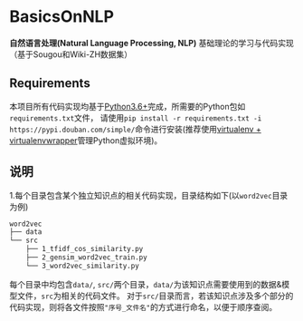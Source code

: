 # BasicsOnNLP
**自然语言处理(Natural Language Processing, NLP)** 基础理论的学习与代码实现（基于Sougou和Wiki-ZH数据集）  

## Requirements
本项目所有代码实现均基于[Python3.6+](https://www.python.org/downloads/)完成，所需要的Python包如`requirements.txt`文件，
请使用`pip install -r requirements.txt -i https://pypi.douban.com/simple/`命令进行安装(推荐使用[virtualenv + virtualenvwrapper](http://www.jianshu.com/p/44ab75fbaef2)管理Python虚拟环境)。

## 说明
1.每个目录包含某个独立知识点的相关代码实现，目录结构如下(以`word2vec`目录为例)  
```bash
word2vec
├── data
└── src
    ├── 1_tfidf_cos_similarity.py
    ├── 2_gensim_word2vec_train.py
    └── 3_word2vec_similarity.py
```
每个目录中均包含`data/`, `src/`两个目录，`data/`为该知识点需要使用到的数据&模型文件，`src`为相关的代码文件。 
对于`src/`目录而言，若该知识点涉及多个部分的代码实现，则将各文件按照`"序号_文件名"`的方式进行命名，以便于顺序查阅。 
